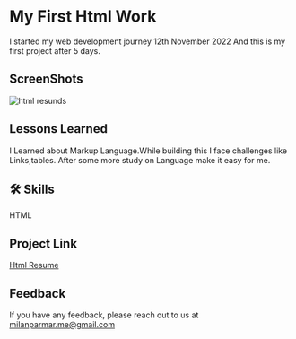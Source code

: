 
# My First Html Work

  I started my web development journey 12th November 2022 And this is my first project after 5 days.
   
 ## ScreenShots
 

![html resunds](https://user-images.githubusercontent.com/114464208/216961690-412985df-3cb7-42ac-9b7c-969dafa76832.png)

## Lessons Learned

I Learned about Markup Language.While building this I
face challenges like Links,tables. After some more study on Language make it easy for me. 
  
## 🛠 Skills
 HTML


## Project Link

[Html Resume](https://first-html-site.netlify.app)


## Feedback

If you have any feedback, please reach out to us at milanparmar.me@gmail.com

